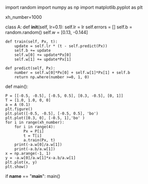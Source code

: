 
import random
import numpy as np
import matplotlib.pyplot as plt

xh_number=1000


class A:
    def __init__(self, lr=0.1):
        self.lr = lr
        self.errors = []
        self.b = random.random()
        self.w = [0.13, -0.144]

    def train(self, Px, t):
        update = self.lr * (t - self.predict(Px))
        self.b += update
        self.w[0] += update*Px[0]
        self.w[1] += update*Px[1]

    def predict(self, Px):
        number = self.w[0]*Px[0] + self.w[1]*Px[1] + self.b
        return np.where(number >=0, 1, 0)


def main():

    P = [[-0.5, -0.5], [-0.5, 0.5], [0.3, -0.5], [0, 1]]
    T = [1.0, 1.0, 0, 0]
    a = A (0.1)
    plt.figure()
    plt.plot([-0.5, -0.5], [-0.5, 0.5], 'bo')
    plt.plot([0.3, 0], [-0.5, 1],'bo' )
    for i in range(xh_number):
        for i in range(4):
            Px = P[i]
            t = T[i]
            a.train(Px, t)
        print(-a.w[0]/a.w[1])
        print(-a.b/a.w[1])
    x = np.arange(-1, 1)
    y = -a.w[0]/a.w[1]*x-a.b/a.w[1]
    plt.plot(x, y)
    plt.show()


if __name__ == "__main__":
    main()
